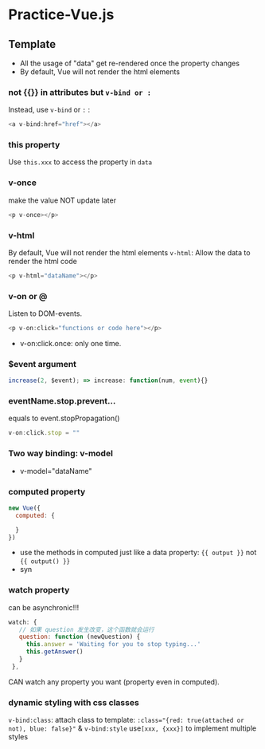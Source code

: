 # Practice-Vue.js

## Template
* All the usage of "data" get re-rendered once the property changes
* By default, Vue will not render the html elements

### not {{}} in attributes but `v-bind or :`
Instead, use `v-bind` or `:` :
```javascript
<a v-bind:href="href"></a>
```
### this property
Use `this.xxx` to access the property in `data`

### v-once
make the value NOT update later
```javascript
<p v-once></p>
```

### v-html
By default, Vue will not render the html elements
`v-html`: Allow the data to render the html code
```javascript
<p v-html="dataName"></p>
```

### v-on or @
Listen to DOM-events.
```javascript
<p v-on:click="functions or code here"></p>
```
* v-on:click.once: only one time.

### $event argument
```javascript
increase(2, $event); => increase: function(num, event){}
```

### eventName.stop.prevent...
equals to event.stopPropagation()
```javascript
v-on:click.stop = ""
```

### Two way binding: v-model
* v-model="dataName"


### computed property
```javascript
new Vue({
  computed: {

  }
})
```
* use the methods in computed just like a data property: `{{ output }}` not `{{ output() }}`
* syn

### watch property
can be asynchronic!!!
```javascript
watch: {
   // 如果 question 发生改变，这个函数就会运行
   question: function (newQuestion) {
     this.answer = 'Waiting for you to stop typing...'
     this.getAnswer()
   }
 },
 ```
CAN watch any property you want (property even in computed).

### dynamic styling with css classes
`v-bind:class`: attach class to template: `:class="{red: true(attached or not), blue: false}"`
& `v-bind:style`
use`[xxx, {xxx}]` to implement multiple styles
